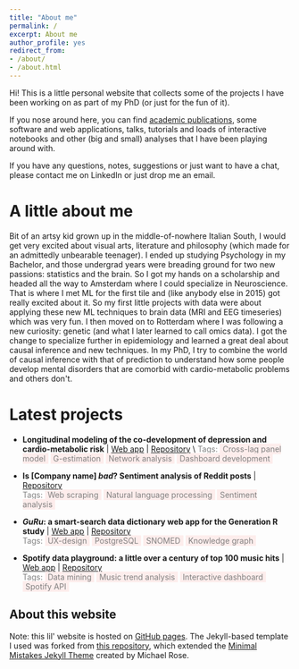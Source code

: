 ```yaml
---
title: "About me"
permalink: /
excerpt: About me
author_profile: yes
redirect_from:
- /about/
- /about.html
---
```


Hi! This is a little personal website that collects some of the projects I have been working on as part of my PhD (or just
for the fun of it).

If you nose around here, you can find [academic publications](/publications/), some software and web applications, talks, tutorials and 
loads of interactive notebooks and other (big and small) analyses that I have been playing around with.

If you have any questions, notes, suggestions or just want to have a chat, please contact me on LinkedIn or just drop me 
an email. 

A little about me
======
Bit of an artsy kid grown up in the middle-of-nowhere Italian South, I would get very excited about visual arts, literature 
and philosophy (which made for an admittedly unbearable teenager). I ended up studying Psychology in my Bachelor, and those 
undergrad years were breading ground for two new passions: statistics and the brain. So I got my hands on a scholarship and 
headed all the way to Amsterdam where I could specialize in Neuroscience. That is where I met ML for the first tile and (like 
anybody else in 2015) got really excited about it. So my first little projects with data were about applying these new ML 
techniques to brain data (MRI and EEG timeseries) which was very fun. I then moved on to Rotterdam where I was following a
new curiosity: genetic (and what I later learned to call omics data). I got the change to specialize further in epidemiology 
and learned a great deal about causal inference and new techniques. 
In my PhD, I try to combine the world of causal inference with that of prediction to understand how some people develop mental 
disorders that are comorbid with cardio-metabolic problems and others don't. 

Latest projects
======

- **Longitudinal modeling of the co-development of depression and cardio-metabolic risk** \|
  [Web app](https://longit-comorbidity.onrender.com) \| 
  [Repository](https://github.com/SereDef/comorb-longit-project) \\
  <mark style="padding:1px 0px; background-color:white; color:grey"> Tags: </mark> 
  <mark style="padding:1px 5px; background-color:#fdedec; color:grey"> Cross-lag panel model</mark> 
  <mark style="padding:1px 5px; background-color:#fdedec; color:grey"> G-estimation</mark> 
  <mark style="padding:1px 5px; background-color:#fdedec; color:grey"> Network analysis</mark> 
  <mark style="padding:1px 5px; background-color:#fdedec; color:grey"> Dashboard development</mark> 

- **Is [Company name] _bad_? Sentiment analysis of Reddit posts** \| 
  [Repository]() \
  <mark style="padding:1px 0px; background-color:white; color:grey"> Tags: </mark> 
  <mark style="padding:1px 5px; background-color:#fdedec; color:grey"> Web scraping</mark> 
  <mark style="padding:1px 5px; background-color:#fdedec; color:grey"> Natural language processing</mark> 
  <mark style="padding:1px 5px; background-color:#fdedec; color:grey"> Sentiment analysis</mark> 

- **_GuRu_: a smart-search data dictionary web app for the Generation R study** \| 
  [Web app]() \| [Repository]() \
  <mark style="padding:1px 0px; background-color:white; color:grey"> Tags: </mark> 
  <mark style="padding:1px 5px; background-color:#fdedec; color:grey"> UX-design</mark> 
  <mark style="padding:1px 5px; background-color:#fdedec; color:grey"> PostgreSQL</mark> 
  <mark style="padding:1px 5px; background-color:#fdedec; color:grey"> SNOMED</mark> 
  <mark style="padding:1px 5px; background-color:#fdedec; color:grey"> Knowledge graph</mark>
  
- **Spotify data playground: a little over a century of top 100 music hits** \| [Web app]() \| [Repository]() \
  <mark style="padding:1px 0px; background-color:white; color:grey"> Tags: </mark> 
  <mark style="padding:1px 5px; background-color:#fdedec; color:grey"> Data mining</mark> 
  <mark style="padding:1px 5px; background-color:#fdedec; color:grey"> Music trend analysis</mark> 
  <mark style="padding:1px 5px; background-color:#fdedec; color:grey"> Interactive dashboard</mark> 
  <mark style="padding:1px 5px; background-color:#fdedec; color:grey"> Spotify API</mark>

About this website
------

Note: this lil' website is hosted on [GitHub pages](https://pages.github.com). The Jekyll-based template I used was forked 
from [this repository](https://github.com/academicpages/academicpages.github.io), which extended the
[Minimal Mistakes Jekyll Theme](https://mmistakes.github.io/minimal-mistakes/) created by Michael Rose.
